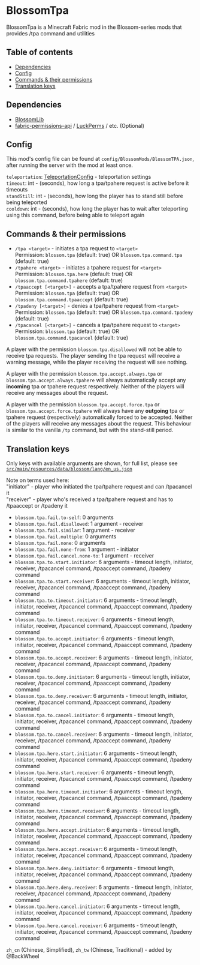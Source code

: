 # BlossomTpa

BlossomTpa is a Minecraft Fabric mod in the Blossom-series mods that provides /tpa command and utilities

## Table of contents

- [Dependencies](#dependencies)
- [Config](#config)
- [Commands & their permissions](#commands--their-permissions)
- [Translation keys](#translation-keys)

## Dependencies

* [BlossomLib](https://github.com/BlossomMods/BlossomLib)
* [fabric-permissions-api](https://github.com/lucko/fabric-permissions-api) / [LuckPerms](https://luckperms.net/) /
  etc. (Optional)

## Config

This mod's config file can be found at `config/BlossomMods/BlossomTPA.json`, after running the server with
the mod at least once.

`teleportation`: [TeleportationConfig](https://github.com/BlossomMods/BlossomLib/blob/main/README.md#teleportationconfig) -
teleportation settings  
`timeout`: int - (seconds), how long a tpa/tpahere request is active before it timeouts  
`standStill`: int - (seconds), how long the player has to stand still before being teleported  
`cooldown`: int - (seconds), how long the player has to wait after teleporting using this command, before being able to
teleport again

## Commands & their permissions

- `/tpa <target>` - initiates a tpa request to `<target>`  
  Permission: `blossom.tpa` (default: true) OR `blossom.tpa.command.tpa` (default: true)
- `/tpahere <target>` - initiates a tpahere request for `<target>`  
  Permission: `blossom.tpa.here` (default: true) OR `blossom.tpa.command.tpahere` (default: true)
- `/tpaaccept [<target>]` - accepts a tpa/tpahere request from `<target>`  
  Permission: `blossom.tpa` (default: true) OR `blossom.tpa.command.tpaaccept` (default: true)
- `/tpadeny [<target>]` - denies a tpa/tpahere request from `<target>`  
  Permission: `blossom.tpa` (default: true) OR `blossom.tpa.command.tpadeny` (default: true)
- `/tpacancel [<target>]` - cancels a tpa/tpahere request to `<target>`  
  Permission: `blossom.tpa` (default: true) OR `blossom.tpa.command.tpacancel` (default: true)

A player with the permission `blossom.tpa.disallowed` will not be able to receive tpa requests.
The player sending the tpa request will receive a warning message, while the player receiving the request will see nothing.

A player with the permission `blossom.tpa.accept.always.tpa` or `blossom.tpa.accept.always.tpahere`
will always automatically accept any **incoming** tpa or tpahere request respectively.
Neither of the players will receive any messages about the request.

A player with the permission `blossom.tpa.accept.force.tpa` or `blossom.tpa.accept.force.tpahere`
will always have any **outgoing** tpa or tpahere request (respectively) automatically forced to be accepted.
Neither of the players will receive any messages about the request.
This behaviour is similar to the vanilla `/tp` command, but with the stand-still period.

## Translation keys

Only keys with available arguments are shown, for full list, please see
[`src/main/resources/data/blossom/lang/en_us.json`](src/main/resources/data/blossom/lang/en_us.json)

Note on terms used here:  
"initiator" - player who initiated the tpa/tpahere request and can /tpacancel it  
"receiver" - player who's received a tpa/tpahere request and has to /tpaaccept or /tpadeny it

- `blossom.tpa.fail.to-self`: 0 arguments
- `blossom.tpa.fail.disallowed`: 1 argument - receiver
- `blossom.tpa.fail.similar`: 1 argument - receiver
- `blossom.tpa.fail.multiple`: 0 arguments
- `blossom.tpa.fail.none`: 0 arguments
- `blossom.tpa.fail.none-from`: 1 argument - initiator
- `blossom.tpa.fail.cancel.none-to`: 1 argument - receiver
- `blossom.tpa.to.start.initiator`: 6 arguments - timeout length, initiator, receiver, /tpacancel command, /tpaaccept
  command, /tpadeny command
- `blossom.tpa.to.start.receiver`: 6 arguments - timeout length, initiator, receiver, /tpacancel command, /tpaaccept
  command, /tpadeny command
- `blossom.tpa.to.timeout.initiator`: 6 arguments - timeout length, initiator, receiver, /tpacancel command, /tpaaccept
  command, /tpadeny command
- `blossom.tpa.to.timeout.receiver`: 6 arguments - timeout length, initiator, receiver, /tpacancel command, /tpaaccept
  command, /tpadeny command
- `blossom.tpa.to.accept.initiator`: 6 arguments - timeout length, initiator, receiver, /tpacancel command, /tpaaccept
  command, /tpadeny command
- `blossom.tpa.to.accept.receiver`: 6 arguments - timeout length, initiator, receiver, /tpacancel command, /tpaaccept
  command, /tpadeny command
- `blossom.tpa.to.deny.initiator`: 6 arguments - timeout length, initiator, receiver, /tpacancel command, /tpaaccept
  command, /tpadeny command
- `blossom.tpa.to.deny.receiver`: 6 arguments - timeout length, initiator, receiver, /tpacancel command, /tpaaccept
  command, /tpadeny command
- `blossom.tpa.to.cancel.initiator`: 6 arguments - timeout length, initiator, receiver, /tpacancel command, /tpaaccept
  command, /tpadeny command
- `blossom.tpa.to.cancel.receiver`: 6 arguments - timeout length, initiator, receiver, /tpacancel command, /tpaaccept
  command, /tpadeny command
- `blossom.tpa.here.start.initiator`: 6 arguments - timeout length, initiator, receiver, /tpacancel command, /tpaaccept
  command, /tpadeny command
- `blossom.tpa.here.start.receiver`: 6 arguments - timeout length, initiator, receiver, /tpacancel command, /tpaaccept
  command, /tpadeny command
- `blossom.tpa.here.timeout.initiator`: 6 arguments - timeout length, initiator, receiver, /tpacancel command,
  /tpaaccept command, /tpadeny command
- `blossom.tpa.here.timeout.receiver`: 6 arguments - timeout length, initiator, receiver, /tpacancel command, /tpaaccept
  command, /tpadeny command
- `blossom.tpa.here.accept.initiator`: 6 arguments - timeout length, initiator, receiver, /tpacancel command, /tpaaccept
  command, /tpadeny command
- `blossom.tpa.here.accept.receiver`: 6 arguments - timeout length, initiator, receiver, /tpacancel command, /tpaaccept
  command, /tpadeny command
- `blossom.tpa.here.deny.initiator`: 6 arguments - timeout length, initiator, receiver, /tpacancel command, /tpaaccept
  command, /tpadeny command
- `blossom.tpa.here.deny.receiver`: 6 arguments - timeout length, initiator, receiver, /tpacancel command, /tpaaccept
  command, /tpadeny command
- `blossom.tpa.here.cancel.initiator`: 6 arguments - timeout length, initiator, receiver, /tpacancel command, /tpaaccept
  command, /tpadeny command
- `blossom.tpa.here.cancel.receiver`: 6 arguments - timeout length, initiator, receiver, /tpacancel command, /tpaaccept
  command, /tpadeny command

`zh_cn` (Chinese, Simplified), `zh_tw` (Chinese, Traditional) - added by @BackWheel
